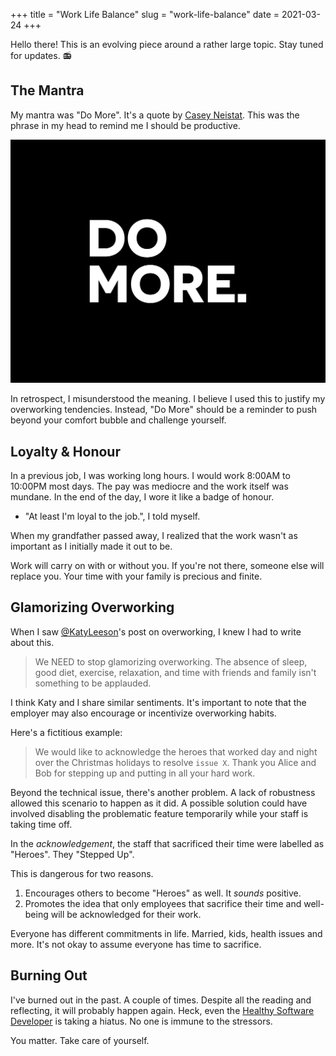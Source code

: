 +++
title = "Work Life Balance"
slug = "work-life-balance"
date = 2021-03-24
+++

Hello there! This is an evolving piece around a rather large topic. Stay tuned for updates. 📻

## The Mantra

My mantra was "Do More". It's a quote by [Casey Neistat](https://www.youtube.com/user/caseyneistat). This was the phrase in my head to remind me I should be productive.

![Do More](images/do_more.jpg)

In retrospect, I misunderstood the meaning. I believe I used this to justify my overworking tendencies. Instead, "Do More" should be a reminder to push beyond your comfort bubble and challenge yourself.

## Loyalty & Honour

In a previous job, I was working long hours. I would work 8:00AM to 10:00PM most days. The pay was mediocre and the work itself was mundane. In the end of the day, I wore it like a badge of honour.

- "At least I'm loyal to the job.", I told myself.

When my grandfather passed away, I realized that the work wasn't as important as I initially made it out to be.

Work will carry on with or without you. If you're not there, someone else will replace you. Your time with your family is precious and finite.

## Glamorizing Overworking

When I saw [@KatyLeeson](https://twitter.com/KatyLeeson)'s post on overworking, I knew I had to write about this.

> We NEED to stop glamorizing overworking. The absence of sleep, good diet, exercise, relaxation, and time with friends and family isn't something to be applauded.

I think Katy and I share similar sentiments. It's important to note that the employer may also encourage or incentivize overworking habits.

Here's a fictitious example:

> We would like to acknowledge the heroes that worked day and night over the Christmas holidays to resolve `issue X`. Thank you Alice and Bob for stepping up and putting in all your hard work.

Beyond the technical issue, there's another problem. A lack of robustness allowed this scenario to happen as it did. A possible solution could have involved disabling the problematic feature temporarily while your staff is taking time off.

In the _acknowledgement_, the staff that sacrificed their time were labelled as "Heroes". They "Stepped Up".

This is dangerous for two reasons.

1. Encourages others to become "Heroes" as well. It _sounds_ positive.
2. Promotes the idea that only employees that sacrifice their time and well-being will be acknowledged for their work.

Everyone has different commitments in life. Married, kids, health issues and more. It's not okay to assume everyone has time to sacrifice.

## Burning Out

I've burned out in the past. A couple of times. Despite all the reading and reflecting, it will probably happen again. Heck, even the [Healthy Software Developer](https://www.youtube.com/watch?v=Ie6sSZQkUTM) is taking a hiatus. No one is immune to the stressors.

You matter. Take care of yourself.
